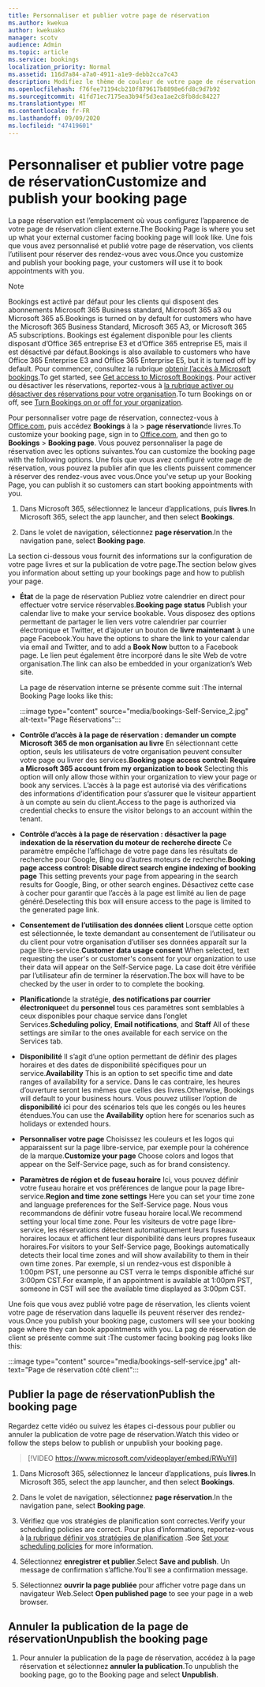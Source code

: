 ```yaml
---
title: Personnaliser et publier votre page de réservation
ms.author: kwekua
author: kwekuako
manager: scotv
audience: Admin
ms.topic: article
ms.service: bookings
localization_priority: Normal
ms.assetid: 116d7a84-a7a0-4911-a1e9-debb2cca7c43
description: Modifiez le thème de couleur de votre page de réservation dans l’application Microsoft bookings.
ms.openlocfilehash: f76fee71194cb210f879617b8898e6fd8c9d7b92
ms.sourcegitcommit: 41fd71ec7175ea3b94f5d3ea1ae2c8fb8dc84227
ms.translationtype: MT
ms.contentlocale: fr-FR
ms.lasthandoff: 09/09/2020
ms.locfileid: "47419601"
---
```

# <a name="customize-and-publish-your-booking-page"></a><span data-ttu-id="6668e-103">Personnaliser et publier votre page de réservation</span><span class="sxs-lookup"><span data-stu-id="6668e-103">Customize and publish your booking page</span></span>

<span data-ttu-id="6668e-104">La page réservation est l’emplacement où vous configurez l’apparence de votre page de réservation client externe.</span><span class="sxs-lookup"><span data-stu-id="6668e-104">The Booking Page is where you set up what your external customer facing booking page will look like.</span></span> <span data-ttu-id="6668e-105">Une fois que vous avez personnalisé et publié votre page de réservation, vos clients l’utilisent pour réserver des rendez-vous avec vous.</span><span class="sxs-lookup"><span data-stu-id="6668e-105">Once you customize and publish your booking page, your customers will use it to book appointments with you.</span></span>

> [!NOTE]
> <span data-ttu-id="6668e-106">Bookings est activé par défaut pour les clients qui disposent des abonnements Microsoft 365 Business standard, Microsoft 365 a3 ou Microsoft 365 a5.</span><span class="sxs-lookup"><span data-stu-id="6668e-106">Bookings is turned on by default for customers who have the Microsoft 365 Business Standard, Microsoft 365 A3, or Microsoft 365 A5 subscriptions.</span></span> <span data-ttu-id="6668e-107">Bookings est également disponible pour les clients disposant d’Office 365 entreprise E3 et d’Office 365 entreprise E5, mais il est désactivé par défaut.</span><span class="sxs-lookup"><span data-stu-id="6668e-107">Bookings is also available to customers who have Office 365 Enterprise E3 and Office 365 Enterprise E5, but it is turned off by default.</span></span> <span data-ttu-id="6668e-108">Pour commencer, consultez la rubrique [obtenir l’accès à Microsoft bookings](get-access.md).</span><span class="sxs-lookup"><span data-stu-id="6668e-108">To get started, see [Get access to Microsoft Bookings](get-access.md).</span></span> <span data-ttu-id="6668e-109">Pour activer ou désactiver les réservations, reportez-vous à [la rubrique activer ou désactiver des réservations pour votre organisation](turn-bookings-on-or-off.md).</span><span class="sxs-lookup"><span data-stu-id="6668e-109">To turn Bookings on or off, see [Turn Bookings on or off for your organization](turn-bookings-on-or-off.md).</span></span>

<span data-ttu-id="6668e-110">Pour personnaliser votre page de réservation, connectez-vous à [Office.com](https://office.com), puis accédez **Bookings** à la \> **page réservation**de livres.</span><span class="sxs-lookup"><span data-stu-id="6668e-110">To customize your booking page, sign in to [Office.com](https://office.com), and then go to **Bookings** \> **Booking page**.</span></span> <span data-ttu-id="6668e-111">Vous pouvez personnaliser la page de réservation avec les options suivantes.</span><span class="sxs-lookup"><span data-stu-id="6668e-111">You can customize the booking page with the following options.</span></span> <span data-ttu-id="6668e-112">Une fois que vous avez configuré votre page de réservation, vous pouvez la publier afin que les clients puissent commencer à réserver des rendez-vous avec vous.</span><span class="sxs-lookup"><span data-stu-id="6668e-112">Once you've setup up your Booking Page, you can publish it so customers can start booking appointments with you.</span></span>

1. <span data-ttu-id="6668e-113">Dans Microsoft 365, sélectionnez le lanceur d’applications, puis **livres**.</span><span class="sxs-lookup"><span data-stu-id="6668e-113">In Microsoft 365, select the app launcher, and then select **Bookings**.</span></span>

2. <span data-ttu-id="6668e-114">Dans le volet de navigation, sélectionnez **page réservation**.</span><span class="sxs-lookup"><span data-stu-id="6668e-114">In the navigation pane, select **Booking page**.</span></span>

<span data-ttu-id="6668e-115">La section ci-dessous vous fournit des informations sur la configuration de votre page livres et sur la publication de votre page.</span><span class="sxs-lookup"><span data-stu-id="6668e-115">The section below gives you information about setting up your bookings page and how to publish your page.</span></span>

- <span data-ttu-id="6668e-116">**État** de la page de réservation Publiez votre calendrier en direct pour effectuer votre service réservables.</span><span class="sxs-lookup"><span data-stu-id="6668e-116">**Booking page status** Publish your calendar live to make your service bookable.</span></span> <span data-ttu-id="6668e-117">Vous disposez des options permettant de partager le lien vers votre calendrier par courrier électronique et Twitter, et d’ajouter un bouton de **livre maintenant** à une page Facebook.</span><span class="sxs-lookup"><span data-stu-id="6668e-117">You have the options to share the link to your calendar via email and Twitter, and to add a **Book Now** button to a Facebook page.</span></span> <span data-ttu-id="6668e-118">Le lien peut également être incorporé dans le site Web de votre organisation.</span><span class="sxs-lookup"><span data-stu-id="6668e-118">The link can also be embedded in your organization’s Web site.</span></span>

    <span data-ttu-id="6668e-119">La page de réservation interne se présente comme suit :</span><span class="sxs-lookup"><span data-stu-id="6668e-119">The internal Booking Page looks like this:</span></span>

    :::image type="content" source="media/bookings-Self-Service_2.jpg" alt-text="Page Réservations":::

- <span data-ttu-id="6668e-121">**Contrôle d’accès à la page de réservation : demander un compte Microsoft 365 de mon organisation au livre**  En sélectionnant cette option, seuls les utilisateurs de votre organisation peuvent consulter votre page ou livrer des services.</span><span class="sxs-lookup"><span data-stu-id="6668e-121">**Booking page access control: Require a Microsoft 365 account from my organization to book**  Selecting this option will only allow those within your organization to view your page or book any services.</span></span> <span data-ttu-id="6668e-122">L’accès à la page est autorisé via des vérifications des informations d’identification pour s’assurer que le visiteur appartient à un compte au sein du client.</span><span class="sxs-lookup"><span data-stu-id="6668e-122">Access to the page is authorized via credential checks to ensure the visitor belongs to an account within the tenant.</span></span>

- <span data-ttu-id="6668e-123">**Contrôle d’accès à la page de réservation : désactiver la page indexation de la réservation du moteur de recherche directe** Ce paramètre empêche l’affichage de votre page dans les résultats de recherche pour Google, Bing ou d’autres moteurs de recherche.</span><span class="sxs-lookup"><span data-stu-id="6668e-123">**Booking page access control: Disable direct search engine indexing of booking page** This setting prevents your page from appearing in the search results for Google, Bing, or other search engines.</span></span> <span data-ttu-id="6668e-124">Désactivez cette case à cocher pour garantir que l’accès à la page est limité au lien de page généré.</span><span class="sxs-lookup"><span data-stu-id="6668e-124">Deselecting this box will ensure access to the page is limited to the generated page link.</span></span>

- <span data-ttu-id="6668e-125">**Consentement de l’utilisation des données client** Lorsque cette option est sélectionnée, le texte demandant au consentement de l’utilisateur ou du client pour votre organisation d’utiliser ses données apparaît sur la page libre-service.</span><span class="sxs-lookup"><span data-stu-id="6668e-125">**Customer data usage consent** When selected, text requesting the user's or customer's consent for your organization to use their data will appear on the Self-Service page.</span></span> <span data-ttu-id="6668e-126">La case doit être vérifiée par l’utilisateur afin de terminer la réservation.</span><span class="sxs-lookup"><span data-stu-id="6668e-126">The box will have to be checked by the user in order to to complete the booking.</span></span>

- <span data-ttu-id="6668e-127">**Planification**de la stratégie, **des notifications par courrier électronique**et du **personnel** tous ces paramètres sont semblables à ceux disponibles pour chaque service dans l’onglet Services.</span><span class="sxs-lookup"><span data-stu-id="6668e-127">**Scheduling policy**, **Email notifications**, and **Staff** All of these settings are similar to the ones available for each service on the Services tab.</span></span>

- <span data-ttu-id="6668e-128">**Disponibilité** Il s’agit d’une option permettant de définir des plages horaires et des dates de disponibilité spécifiques pour un service.</span><span class="sxs-lookup"><span data-stu-id="6668e-128">**Availability** This is an option to set specific time and date ranges of availability for a service.</span></span> <span data-ttu-id="6668e-129">Dans le cas contraire, les heures d’ouverture seront les mêmes que celles des livres.</span><span class="sxs-lookup"><span data-stu-id="6668e-129">Otherwise, Bookings will default to your business hours.</span></span> <span data-ttu-id="6668e-130">Vous pouvez utiliser l’option de **disponibilité** ici pour des scénarios tels que les congés ou les heures étendues.</span><span class="sxs-lookup"><span data-stu-id="6668e-130">You can use the **Availability** option here for scenarios such as holidays or extended hours.</span></span>

- <span data-ttu-id="6668e-131">**Personnaliser votre page** Choisissez les couleurs et les logos qui apparaissent sur la page libre-service, par exemple pour la cohérence de la marque.</span><span class="sxs-lookup"><span data-stu-id="6668e-131">**Customize your page** Choose colors and logos that appear on the Self-Service page, such as for brand consistency.</span></span>

- <span data-ttu-id="6668e-132">**Paramètres de région et de fuseau horaire** Ici, vous pouvez définir votre fuseau horaire et vos préférences de langue pour la page libre-service.</span><span class="sxs-lookup"><span data-stu-id="6668e-132">**Region and time zone settings** Here you can set your time zone and language preferences for the Self-Service page.</span></span> <span data-ttu-id="6668e-133">Nous vous recommandons de définir votre fuseau horaire local.</span><span class="sxs-lookup"><span data-stu-id="6668e-133">We recommend setting your local time zone.</span></span> <span data-ttu-id="6668e-134">Pour les visiteurs de votre page libre-service, les réservations détectent automatiquement leurs fuseaux horaires locaux et affichent leur disponibilité dans leurs propres fuseaux horaires.</span><span class="sxs-lookup"><span data-stu-id="6668e-134">For visitors to your Self-Service page, Bookings automatically detects their local time zones and will show availability to them in their own time zones.</span></span> <span data-ttu-id="6668e-135">Par exemple, si un rendez-vous est disponible à 1:00pm PST, une personne au CST verra le temps disponible affiché sur 3:00pm CST.</span><span class="sxs-lookup"><span data-stu-id="6668e-135">For example, if an appointment is available at 1:00pm PST, someone in CST will see the available time displayed as 3:00pm CST.</span></span>

<span data-ttu-id="6668e-136">Une fois que vous avez publié votre page de réservation, les clients voient votre page de réservation dans laquelle ils peuvent réserver des rendez-vous.</span><span class="sxs-lookup"><span data-stu-id="6668e-136">Once you publish your booking page, customers will see your booking page where they can book appointments with you.</span></span> <span data-ttu-id="6668e-137">La pag de réservation de client se présente comme suit :</span><span class="sxs-lookup"><span data-stu-id="6668e-137">The customer facing booking pag looks like this:</span></span>

:::image type="content" source="media/bookings-self-service.jpg" alt-text="Page de réservation côté client":::

## <a name="publish-the-booking-page"></a><span data-ttu-id="6668e-139">Publier la page de réservation</span><span class="sxs-lookup"><span data-stu-id="6668e-139">Publish the booking page</span></span>

<span data-ttu-id="6668e-140">Regardez cette vidéo ou suivez les étapes ci-dessous pour publier ou annuler la publication de votre page de réservation.</span><span class="sxs-lookup"><span data-stu-id="6668e-140">Watch this video or follow the steps below to publish or unpublish your booking page.</span></span>

> [!VIDEO https://www.microsoft.com/videoplayer/embed/RWuYil]

1. <span data-ttu-id="6668e-141">Dans Microsoft 365, sélectionnez le lanceur d’applications, puis **livres**.</span><span class="sxs-lookup"><span data-stu-id="6668e-141">In Microsoft 365, select the app launcher, and then select **Bookings**.</span></span>

1. <span data-ttu-id="6668e-142">Dans le volet de navigation, sélectionnez **page réservation**.</span><span class="sxs-lookup"><span data-stu-id="6668e-142">In the navigation pane, select **Booking page**.</span></span>

1. <span data-ttu-id="6668e-143">Vérifiez que vos stratégies de planification sont correctes.</span><span class="sxs-lookup"><span data-stu-id="6668e-143">Verify your scheduling policies are correct.</span></span> <span data-ttu-id="6668e-144">Pour plus d’informations, reportez-vous à [la rubrique définir vos stratégies de planification](set-scheduling-policies.md) .</span><span class="sxs-lookup"><span data-stu-id="6668e-144">See [Set your scheduling policies](set-scheduling-policies.md) for more information.</span></span>

1. <span data-ttu-id="6668e-145">Sélectionnez **enregistrer et publier**.</span><span class="sxs-lookup"><span data-stu-id="6668e-145">Select **Save and publish**.</span></span> <span data-ttu-id="6668e-146">Un message de confirmation s’affiche.</span><span class="sxs-lookup"><span data-stu-id="6668e-146">You'll see a confirmation message.</span></span>

1. <span data-ttu-id="6668e-147">Sélectionnez **ouvrir la page publiée** pour afficher votre page dans un navigateur Web.</span><span class="sxs-lookup"><span data-stu-id="6668e-147">Select **Open published page** to see your page in a web browser.</span></span>

## <a name="unpublish-the-booking-page"></a><span data-ttu-id="6668e-148">Annuler la publication de la page de réservation</span><span class="sxs-lookup"><span data-stu-id="6668e-148">Unpublish the booking page</span></span>

1. <span data-ttu-id="6668e-149">Pour annuler la publication de la page de réservation, accédez à la page réservation et sélectionnez **annuler la publication**.</span><span class="sxs-lookup"><span data-stu-id="6668e-149">To unpublish the booking page, go to the Booking page and select **Unpublish**.</span></span>
